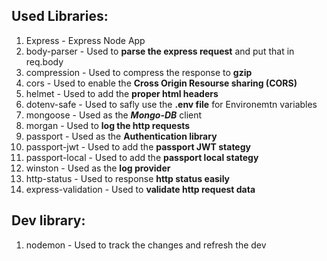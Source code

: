 ## Used Libraries:

1. Express - Express Node App
2. body-parser - Used to **parse the express request** and put that in req.body
3. compression - Used to compress the response to **gzip**
4. cors - Used to enable the **Cross Origin Resourse sharing (CORS)**
5. helmet - Used to add the **proper html headers**
6. dotenv-safe - Used to safly use the **.env file** for Environemtn variables
7. mongoose - Used as the ***Mongo-DB*** client
8. morgan - Used to **log the http requests**
9. passport - Used as the **Authentication library**
10. passport-jwt - Used to add the **passport JWT stategy**
11. passport-local - Used to add the  **passport local stategy**
12. winston - Used as the **log provider**
13. http-status - Used to response **http status easily**
14. express-validation - Used to **validate http request data**

## Dev library:
1. nodemon - Used to track the changes and refresh the dev